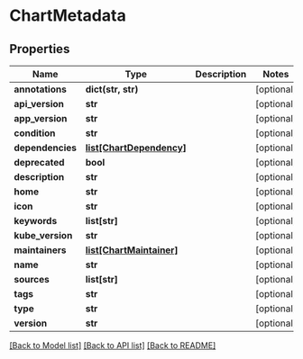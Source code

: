 # ChartMetadata

## Properties
Name | Type | Description | Notes
------------ | ------------- | ------------- | -------------
**annotations** | **dict(str, str)** |  | [optional] 
**api_version** | **str** |  | [optional] 
**app_version** | **str** |  | [optional] 
**condition** | **str** |  | [optional] 
**dependencies** | [**list[ChartDependency]**](ChartDependency.md) |  | [optional] 
**deprecated** | **bool** |  | [optional] 
**description** | **str** |  | [optional] 
**home** | **str** |  | [optional] 
**icon** | **str** |  | [optional] 
**keywords** | **list[str]** |  | [optional] 
**kube_version** | **str** |  | [optional] 
**maintainers** | [**list[ChartMaintainer]**](ChartMaintainer.md) |  | [optional] 
**name** | **str** |  | [optional] 
**sources** | **list[str]** |  | [optional] 
**tags** | **str** |  | [optional] 
**type** | **str** |  | [optional] 
**version** | **str** |  | [optional] 

[[Back to Model list]](../README.md#documentation-for-models) [[Back to API list]](../README.md#documentation-for-api-endpoints) [[Back to README]](../README.md)

